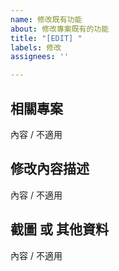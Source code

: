 ```yaml
---
name: 修改既有功能
about: 修改專案既有的功能
title: "[EDIT] "
labels: 修改
assignees: ''

---
```


## 相關專案

內容 / 不適用

## 修改內容描述

內容 / 不適用

## 截圖 或 其他資料

內容 / 不適用
